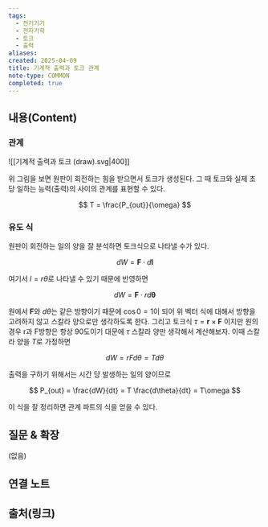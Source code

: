 ```yaml
---
tags:
  - 전기기기
  - 전자기학
  - 토크
  - 출력
aliases: 
created: 2025-04-09
title: 기계적 출력과 토크 관계
note-type: COMMON
completed: true
---
```


## 내용(Content)

### 관계

![[기계적 출력과 토크 (draw).svg|400]]

위 그림을 보면 원판이 회전하는 힘을 받으면서 토크가 생성된다. 그 때 토크와 실제 초당 일하는 능력(출력)의 사이의 관계를 표현할 수 있다.

$$
T = \frac{P_{out}}{\omega} 
$$

### 유도 식

원판이 회전하는 일의 양을 잘 분석하면 토크식으로 나타낼 수가 있다.

$$
dW = \mathbf{F} \cdot d\mathbf{l}
$$

여기서 $l = r\theta$로 나타낼 수 있기 때문에 반영하면

$$
dW = \mathbf{F} \cdot rd\mathbf{\theta}
$$

원에서 $\mathbf{F}$와 $d\theta$는 같은 방향이기 때문에 $\cos 0=1$이 되어 위 벡터 식에 대해서 방향을 고려하지 않고 스칼라 양으로만 생각하도록 한다. 그리고 토크식 $\tau = \mathbf{r} \times \mathbf{F}$ 이지만 원의 경우 r과 F방향은 항상 90도이기 대문에 $\tau$ 스칼라 양만 생각해서 계산해보자. 이때 스칼라 양을 $T$로 가정하면

$$
dW = rF d\theta = T d\theta
$$

출력을 구하기 위해서는 시간 당 발생하는 일의 양이므로

$$
P_{out} = \frac{dW}{dt} = T \frac{d\theta}{dt} = T\omega
$$

이 식을 잘 정리하면 관계 파트의 식을 얻을 수 있다.

## 질문 & 확장

(없음)

## 연결 노트

## 출처(링크)

